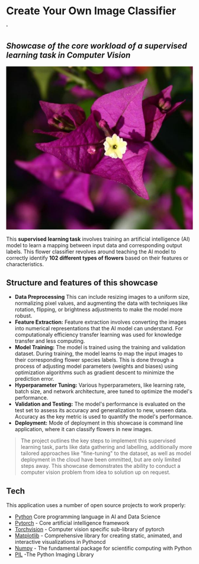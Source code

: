 # Create Your Own Image Classifier
'
## _Showcase of the core workload of a supervised learning task in Computer Vision_

![Add flower image here](image_07519.jpg)


This **supervised learning task** involves training an artificial intelligence (AI) model to learn a mapping between input data and corresponding output labels. This flower classifier revolves around teaching the AI model to correctly identify **102 different types of flowers** based on their features or characteristics.


## Structure and features of this showcase

- **Data Preprocessing**  This can include resizing images to a uniform size, normalizing pixel values, and augmenting the data with techniques like rotation, flipping, or brightness adjustments to make the model more robust.
- **Feature Extraction:** Feature extraction involves converting the images into numerical representations that the AI model can understand. For computationaly efficiency transfer learning was used for knowledge transfer and less computing. 
- **Model Training:** The model is trained using the training and validation dataset. During training, the model learns to map the input images to their corresponding flower species labels. This is done through a process of adjusting model parameters (weights and biases) using optimization algorithms such as gradient descent to minimize the prediction error. 
- **Hyperparameter Tuning:** Various hyperparameters, like learning rate, batch size, and network architecture, aree tuned to optimize the model's performance.
- **Validation and Testing:** The model's performance is evaluated on the test set to assess its accuracy and generalization to new, unseen data. Accuracy as the key metric is used to quantify the model's performance.
- **Deployment:** Mode of deployment in this showcase is command line application, where it can classify flowers in new images. 


> The project outlines the key steps to implement this supervised learning task,
> parts like data gathering and labelling, additionally more tailored approaches like "fine-tuning" to the dataset, 
> as well as model deployment in the cloud have been ommitted, but are only limited steps away.
> This showcase demonstrates the ability to conduct a computer vision problem from idea to solution up on request. 


## Tech

This application uses a number of open source projects to work properly:

- [Python](https://docs.python.org/3/) Core programming language in AI and Data Science
- [Pytorch](https://pytorch.org) - Core artificial intelligence framework
- [Torchvision](https://pytorch.org/vision/stable/index.html) - Computer vision specific sub-library of pytorch
- [Matplotlib](https://matplotlib.org) - Comprehensive library for creating static, animated, and interactive visualizations in Pythoncd 
- [Numpy](https://numpy.org) - The fundamental package for scientific computing with Python
- [PIL](https://pillow.readthedocs.io/en/stable/) -The Python Imaging Library

